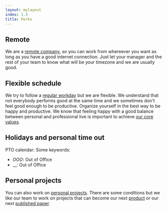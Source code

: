 ```yaml
---
layout: mylayout
index: 1.3
title: Perks
---
```


## Remote

We are a [remote company](/1-1-remote-team), so you can work from whereever you want as long as you have a good internet connection. Just let your manager and the rest of your team to know what will be your timezone and we are usually good.

## Flexible schedule

We try to follow a [regular workday](/1-1-remote-team#an-usual-workday) but we are flexible. We understand that not everybody performs good at the same time and we sometimes don't feel good enough to be productive. Organize yourself in the best way to be happy and productive. We know that feeling happy with a good balance between personal and professional live is important to achieve [our core values](1-0-organiziation#our-core-values).

## Holidays and personal time out

PTO calendar:
Some keywords:
* _OOO_: Out of Office
* __: Out of Office

## Personal projects

You can also work on [personal projects](/2-3-career-path#personal-projects). There are some conditions but we like our team to work on projects that can become our next [product](4-0-projects-products#main-phases-of-a-project) or our next [published paper](/3-0-research).